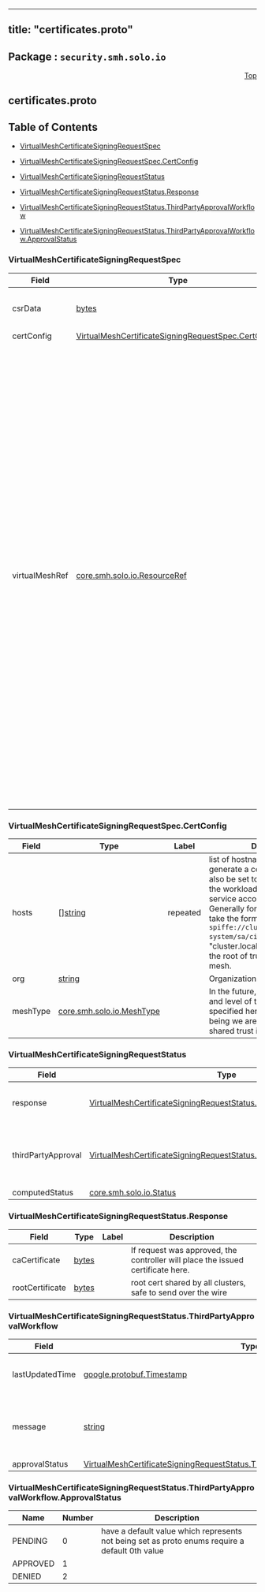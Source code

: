 
---
title: "certificates.proto"
---

## Package : `security.smh.solo.io`



<a name="top"></a>

<a name="API Reference for certificates.proto"></a>
<p align="right"><a href="#top">Top</a></p>

## certificates.proto


## Table of Contents
  - [VirtualMeshCertificateSigningRequestSpec](#security.smh.solo.io.VirtualMeshCertificateSigningRequestSpec)
  - [VirtualMeshCertificateSigningRequestSpec.CertConfig](#security.smh.solo.io.VirtualMeshCertificateSigningRequestSpec.CertConfig)
  - [VirtualMeshCertificateSigningRequestStatus](#security.smh.solo.io.VirtualMeshCertificateSigningRequestStatus)
  - [VirtualMeshCertificateSigningRequestStatus.Response](#security.smh.solo.io.VirtualMeshCertificateSigningRequestStatus.Response)
  - [VirtualMeshCertificateSigningRequestStatus.ThirdPartyApprovalWorkflow](#security.smh.solo.io.VirtualMeshCertificateSigningRequestStatus.ThirdPartyApprovalWorkflow)

  - [VirtualMeshCertificateSigningRequestStatus.ThirdPartyApprovalWorkflow.ApprovalStatus](#security.smh.solo.io.VirtualMeshCertificateSigningRequestStatus.ThirdPartyApprovalWorkflow.ApprovalStatus)






<a name="security.smh.solo.io.VirtualMeshCertificateSigningRequestSpec"></a>

### VirtualMeshCertificateSigningRequestSpec



| Field | Type | Label | Description |
| ----- | ---- | ----- | ----------- |
| csrData | [bytes](#bytes) |  | Base64-encoded PKCS#10 CSR data |
| certConfig | [VirtualMeshCertificateSigningRequestSpec.CertConfig](#security.smh.solo.io.VirtualMeshCertificateSigningRequestSpec.CertConfig) |  |  |
| virtualMeshRef | [core.smh.solo.io.ResourceRef](#core.smh.solo.io.ResourceRef) |  | Reference to the virtual mesh which this CSR corresponds to. This is important as it allows the virtual mesh operator to know which trust bundle to use when signing the new certificates.<br>When the CSR is first created by the Virtual Mesh operator, this data will be added by it. However, during a cert rotation scenario this is not possible. Therefore, the csr-agent will write this data to the secret so that it can be retrieved when the cert is going to expire. TODO: Decide how exactly we want to store this data. |






<a name="security.smh.solo.io.VirtualMeshCertificateSigningRequestSpec.CertConfig"></a>

### VirtualMeshCertificateSigningRequestSpec.CertConfig



| Field | Type | Label | Description |
| ----- | ---- | ----- | ----------- |
| hosts | [][string](#string) | repeated | list of hostnames and IPs to generate a certificate for. This can also be set to the identity running the workload, like kubernetes service account.<br>Generally for an Istio CA this will take the form `spiffe://cluster.local/ns/istio-system/sa/citadel`.<br>"cluster.local" may be replaced by the root of trust domain for the mesh. |
| org | [string](#string) |  | Organization for this certificate. |
| meshType | [core.smh.solo.io.MeshType](#core.smh.solo.io.MeshType) |  | In the future, the type of mesh, and level of trust will need to be specified here, but for the time being we are only supporting shared trust in Istio. |






<a name="security.smh.solo.io.VirtualMeshCertificateSigningRequestStatus"></a>

### VirtualMeshCertificateSigningRequestStatus



| Field | Type | Label | Description |
| ----- | ---- | ----- | ----------- |
| response | [VirtualMeshCertificateSigningRequestStatus.Response](#security.smh.solo.io.VirtualMeshCertificateSigningRequestStatus.Response) |  | Response from the certificate authority |
| thirdPartyApproval | [VirtualMeshCertificateSigningRequestStatus.ThirdPartyApprovalWorkflow](#security.smh.solo.io.VirtualMeshCertificateSigningRequestStatus.ThirdPartyApprovalWorkflow) |  | Workflow for approving Certificate Signing Requests |
| computedStatus | [core.smh.solo.io.Status](#core.smh.solo.io.Status) |  |  |






<a name="security.smh.solo.io.VirtualMeshCertificateSigningRequestStatus.Response"></a>

### VirtualMeshCertificateSigningRequestStatus.Response



| Field | Type | Label | Description |
| ----- | ---- | ----- | ----------- |
| caCertificate | [bytes](#bytes) |  | If request was approved, the controller will place the issued certificate here. |
| rootCertificate | [bytes](#bytes) |  | root cert shared by all clusters, safe to send over the wire |






<a name="security.smh.solo.io.VirtualMeshCertificateSigningRequestStatus.ThirdPartyApprovalWorkflow"></a>

### VirtualMeshCertificateSigningRequestStatus.ThirdPartyApprovalWorkflow



| Field | Type | Label | Description |
| ----- | ---- | ----- | ----------- |
| lastUpdatedTime | [google.protobuf.Timestamp](#google.protobuf.Timestamp) |  | time when the status was last updated |
| message | [string](#string) |  | a user readable message regarding the status of the CSR |
| approvalStatus | [VirtualMeshCertificateSigningRequestStatus.ThirdPartyApprovalWorkflow.ApprovalStatus](#security.smh.solo.io.VirtualMeshCertificateSigningRequestStatus.ThirdPartyApprovalWorkflow.ApprovalStatus) |  |  |





 <!-- end messages -->


<a name="security.smh.solo.io.VirtualMeshCertificateSigningRequestStatus.ThirdPartyApprovalWorkflow.ApprovalStatus"></a>

### VirtualMeshCertificateSigningRequestStatus.ThirdPartyApprovalWorkflow.ApprovalStatus


| Name | Number | Description |
| ---- | ------ | ----------- |
| PENDING | 0 | have a default value which represents not being set as proto enums require a default 0th value |
| APPROVED | 1 |  |
| DENIED | 2 |  |


 <!-- end enums -->

 <!-- end HasExtensions -->

 <!-- end services -->

